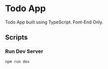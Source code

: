 # Todo App

Todo App built using TypeScript. Font-End Only.

## Scripts

### Run Dev Server

`npm run dev`
